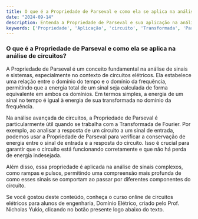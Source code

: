 ```yaml
---
title: O que é a Propriedade de Parseval e como ela se aplica na análise de circuitos?
date: "2024-09-14"
description: Entenda a Propriedade de Parseval e sua aplicação na análise avançada de circuitos elétricos.
keywords: ['Propriedade', 'Aplicação', 'circuito', 'Transformada', 'Parseval', 'Rampa']
---
```


### O que é a Propriedade de Parseval e como ela se aplica na análise de circuitos?

A Propriedade de Parseval é um conceito fundamental na análise de sinais e sistemas, especialmente no contexto de circuitos elétricos. Ela estabelece uma relação entre o domínio do tempo e o domínio da frequência, permitindo que a energia total de um sinal seja calculada de forma equivalente em ambos os domínios. Em termos simples, a energia de um sinal no tempo é igual à energia de sua transformada no domínio da frequência.

Na análise avançada de circuitos, a Propriedade de Parseval é particularmente útil quando se trabalha com a Transformada de Fourier. Por exemplo, ao analisar a resposta de um circuito a um sinal de entrada, podemos usar a Propriedade de Parseval para verificar a conservação de energia entre o sinal de entrada e a resposta do circuito. Isso é crucial para garantir que o circuito está funcionando corretamente e que não há perda de energia indesejada.

Além disso, essa propriedade é aplicada na análise de sinais complexos, como rampas e pulsos, permitindo uma compreensão mais profunda de como esses sinais se comportam ao passar por diferentes componentes do circuito.

Se você gostou deste conteúdo, conheça o curso online de circuitos elétricos para alunos de engenharia, Domínio Elétrico, criado pelo Prof. Nicholas Yukio, clicando no botão presente logo abaixo do texto.